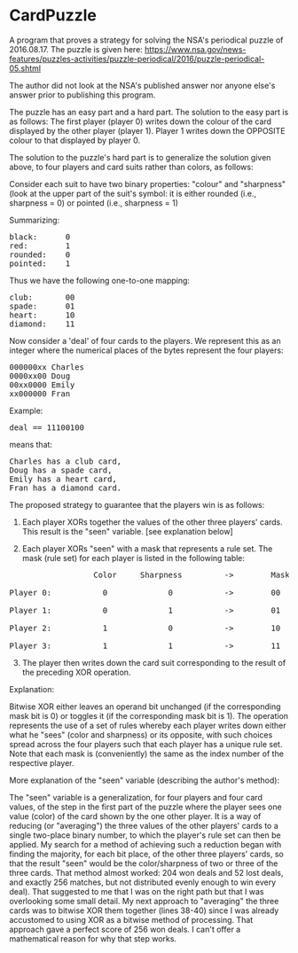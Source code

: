 # CardPuzzle
A program that proves a strategy for solving the NSA's periodical puzzle
of 2016.08.17. The puzzle is given here:
<https://www.nsa.gov/news-features/puzzles-activities/puzzle-periodical/2016/puzzle-periodical-05.shtml>

The author did not look at the NSA's published answer nor anyone else's
answer prior to publishing this program.

The puzzle has an easy part and a hard part. The solution to the easy part
is as follows: The first player (player 0) writes down the colour of the card
displayed by the other player (player 1). Player 1 writes down the OPPOSITE
colour to that displayed by player 0.

The solution to the puzzle's hard part is to generalize the solution given
above, to four players and card suits rather than colors, as follows:

Consider each suit to have two binary properties: "colour" and "sharpness"
(look at the upper part of the suit's symbol: it is either rounded
(i.e., sharpness = 0) or pointed (i.e., sharpness = 1)

Summarizing:

<pre>
black:		0
red:  		1
rounded:	0
pointed: 	1
</pre>

Thus we have the following one-to-one mapping:

<pre>
club:		00
spade:		01
heart:		10
diamond:	11
</pre>

Now consider a 'deal' of four cards to the players. We represent this as an
integer where the numerical places of the bytes represent the four players:

<pre>
000000xx Charles
0000xx00 Doug
00xx0000 Emily
xx000000 Fran
</pre>

Example:

<pre>deal == 11100100</pre> means that:

<pre>
Charles has a club card,
Doug has a spade card,
Emily has a heart card,
Fran has a diamond card.
</pre>

The proposed strategy to guarantee that the players win is as follows:

1) Each player XORs together the values of the other three players' cards.
This result is the "seen" variable. [see explanation below]

2) Each player XORs "seen" with a mask that represents a rule set.
The mask (rule set) for each player is listed in the following table:

<pre>
                  Color     Sharpness	      ->		Mask (rule set)

Player 0:		    0    		  0	  		  ->		00

Player 1:		    0	     	  1		  	  ->		01

Player 2:		    1		      0			  ->		10

Player 3:		    1		      1			  ->		11
</pre>

3) The player then writes down the card suit corresponding to the result
of the preceding XOR operation.

Explanation:

Bitwise XOR either leaves an operand bit unchanged (if the corresponding mask
bit is 0) or toggles it (if the corresponding mask bit is 1). The operation
represents the use of a set of rules whereby each player writes down either
what he "sees" (color and sharpness) or its opposite, with such choices
spread across the four players such that each player has a unique rule set.
Note that each mask is (conveniently) the same as the index number of the
respective player.

More explanation of the "seen" variable (describing the author's method):

The "seen" variable is a generalization, for four players and four card values,
of the step in the first part of the puzzle where the player sees one value
(color) of the card shown by the one other player. It is a way of reducing (or
"averaging") the three values of the other players' cards to a single two-place
binary number, to which the player's rule set can then be applied. My search for
a method of achieving such a reduction began with finding the majority, for each
bit place, of the other three players' cards, so that the result "seen" would be
the color/sharpness of two or three of the three cards. That method almost
worked: 204 won deals and 52 lost deals, and exactly 256 matches, but not
distributed evenly enough to win every deal). That suggested to me that I was on
the right path but that I was overlooking some small detail. My next approach to
"averaging" the three cards was to bitwise XOR them together (lines 38-40) since
I was already accustomed to using XOR as a bitwise method of processing. That
approach gave a perfect score of 256 won deals. I can't offer a mathematical
reason for why that step works. 
